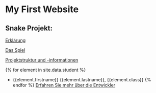 # My First Website

## Snake Projekt:

[Erklärung](startmenue.md)

[Das Spiel](ui.md)

[Projektstruktur und -informationen](project.md)

{% for element in site.data.student %}
- {{element.firstname}} {{element.lastname}}, {{element.class}}
{% endfor %}
[Erfahren Sie mehr über die Entwickler](about_us.md)
